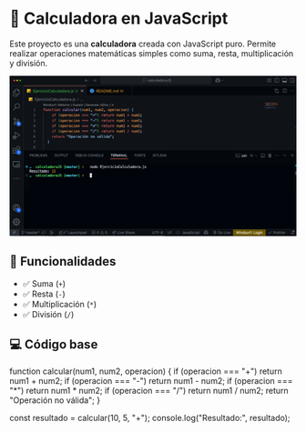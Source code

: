 # 🧮 Calculadora en JavaScript

Este proyecto es una **calculadora** creada con JavaScript puro. Permite realizar operaciones matemáticas simples como suma, resta, multiplicación y división.

![Ejemplo de Calculadora](./calculadorajs.png)


## 🚀 Funcionalidades

- ✅ Suma (`+`)
- ✅ Resta (`-`)
- ✅ Multiplicación (`*`)
- ✅ División (`/`)

## 💻 Código base

function calcular(num1, num2, operacion) {
  if (operacion === "+") return num1 + num2;
  if (operacion === "-") return num1 - num2;
  if (operacion === "*") return num1 * num2;
  if (operacion === "/") return num1 / num2;
  return "Operación no válida";
}

const resultado = calcular(10, 5, "+");
console.log("Resultado:", resultado); 
